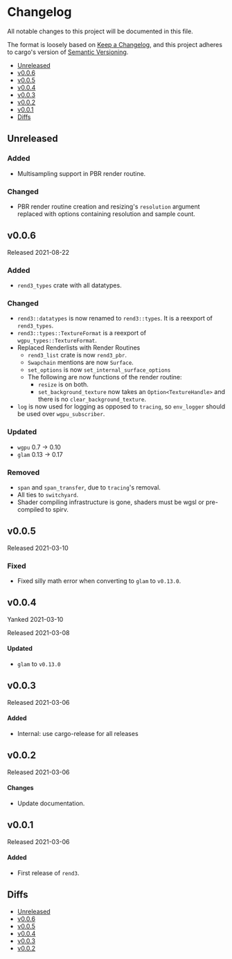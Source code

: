 # Changelog

All notable changes to this project will be documented in this file.

The format is loosely based on [Keep a Changelog](https://keepachangelog.com/en/1.0.0/),
and this project adheres to cargo's version of [Semantic Versioning](https://semver.org/spec/v2.0.0.html).

- [Unreleased](#unreleased)
- [v0.0.6](#v006)
- [v0.0.5](#v005)
- [v0.0.4](#v004)
- [v0.0.3](#v003)
- [v0.0.2](#v002)
- [v0.0.1](#v001)
- [Diffs](#diffs)

## Unreleased

### Added
- Multisampling support in PBR render routine.

### Changed
- PBR render routine creation and resizing's `resolution` argument replaced with options containing resolution and sample count.

## v0.0.6

Released 2021-08-22

### Added
- `rend3_types` crate with all datatypes.

### Changed
- `rend3::datatypes` is now renamed to `rend3::types`. It is a reexport of `rend3_types`.
- `rend3::types::TextureFormat` is a reexport of `wgpu_types::TextureFormat`.
- Replaced Renderlists with Render Routines
  - `rend3_list` crate is now `rend3_pbr`.
  - `Swapchain` mentions are now `Surface`.
  - `set_options` is now `set_internal_surface_options`
  - The following are now functions of the render routine:
    - `resize` is on both.
    - `set_background_texture` now takes an `Option<TextureHandle>` and there is no `clear_background_texture`.
- `log` is now used for logging as opposed to `tracing`, so `env_logger` should be used over `wgpu_subscriber`.

### Updated
- `wgpu` 0.7 -> 0.10
- `glam` 0.13 -> 0.17

### Removed
- `span` and `span_transfer`, due to `tracing`'s removal.
- All ties to `switchyard`.
- Shader compiling infrastructure is gone, shaders must be wgsl or pre-compiled to spirv.

## v0.0.5

Released 2021-03-10

### Fixed
- Fixed silly math error when converting to `glam` to `v0.13.0`.

## v0.0.4

Yanked 2021-03-10

Released 2021-03-08

#### Updated
- `glam` to `v0.13.0`

## v0.0.3

Released 2021-03-06

#### Added
- Internal: use cargo-release for all releases

## v0.0.2

Released 2021-03-06

#### Changes
- Update documentation.

## v0.0.1

Released 2021-03-06

#### Added
- First release of `rend3`.

## Diffs

- [Unreleased](https://github.com/BVE-Reborn/rend3/compare/v0.0.6...HEAD)
- [v0.0.6](https://github.com/BVE-Reborn/rend3/compare/v0.0.5...v0.0.6)
- [v0.0.5](https://github.com/BVE-Reborn/rend3/compare/v0.0.4...v0.0.5)
- [v0.0.4](https://github.com/BVE-Reborn/rend3/compare/v0.0.3...v0.0.4)
- [v0.0.3](https://github.com/BVE-Reborn/rend3/compare/v0.0.2...v0.0.3)
- [v0.0.2](https://github.com/BVE-Reborn/rend3/compare/v0.0.1...v0.0.2)
